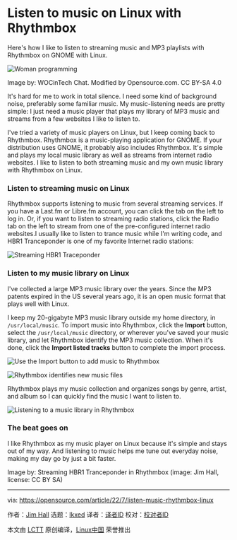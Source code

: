[#]: subject: "Listen to music on Linux with Rhythmbox"
[#]: via: "https://opensource.com/article/22/7/listen-music-rhythmbox-linux"
[#]: author: "Jim Hall https://opensource.com/users/jim-hall"
[#]: collector: "lkxed"
[#]: translator: "duoluoxiaosheng"
[#]: reviewer: " "
[#]: publisher: " "
[#]: url: " "

Listen to music on Linux with Rhythmbox
======
Here's how I like to listen to streaming music and MP3 playlists with Rhythmbox on GNOME with Linux.

![Woman programming][1] 

Image by: WOCinTech Chat. Modified by Opensource.com. CC BY-SA 4.0

It's hard for me to work in total silence. I need some kind of background noise, preferably some familiar music. My music-listening needs are pretty simple: I just need a music player that plays my library of MP3 music and streams from a few websites I like to listen to.

I've tried a variety of music players on Linux, but I keep coming back to Rhythmbox. Rhythmbox is a music-playing application for GNOME. If your distribution uses GNOME, it probably also includes Rhythmbox. It's simple and plays my local music library as well as streams from internet radio websites. I like to listen to both streaming music and my own music library with Rhythmbox on Linux.

### Listen to streaming music on Linux

Rhythmbox supports listening to music from several streaming services. If you have a Last.fm or Libre.fm account, you can click the tab on the left to log in. Or, if you want to listen to streaming radio stations, click the Radio tab on the left to stream from one of the pre-configured internet radio websites.I usually like to listen to trance music while I'm writing code, and HBR1 Tranceponder is one of my favorite Internet radio stations:

![Streaming HBR1 Traceponder][2]

### Listen to my music library on Linux

I've collected a large MP3 music library over the years. Since the MP3 patents expired in the US several years ago, it is an open music format that plays well with Linux.

I keep my 20-gigabyte MP3 music library outside my home directory, in `/usr/local/music`. To import music into Rhythmbox, click the **Import** button, select the `/usr/local/music` directory, or wherever you've saved your music library, and let Rhythmbox identify the MP3 music collection. When it's done, click the **Import listed tracks** button to complete the import process.

![Use the Import button to add music to Rhythmbox][3]

![Rhythmbox identifies new music files][4]

Rhythmbox plays my music collection and organizes songs by genre, artist, and album so I can quickly find the music I want to listen to.

![Listening to a music library in Rhythmbox][5]

### The beat goes on

I like Rhythmbox as my music player on Linux because it's simple and stays out of my way. And listening to music helps me tune out everyday noise, making my day go by just a bit faster.

Image by: Streaming HBR1 Tranceponder in Rhythmbox (image: Jim Hall, license: CC BY SA)

--------------------------------------------------------------------------------

via: https://opensource.com/article/22/7/listen-music-rhythmbox-linux

作者：[Jim Hall][a]
选题：[lkxed][b]
译者：[译者ID](https://github.com/译者ID)
校对：[校对者ID](https://github.com/校对者ID)

本文由 [LCTT](https://github.com/LCTT/TranslateProject) 原创编译，[Linux中国](https://linux.cn/) 荣誉推出

[a]: https://opensource.com/users/jim-hall
[b]: https://github.com/lkxed
[1]: https://opensource.com/sites/default/files/lead-images/programming-code-keyboard-laptop-music-headphones.png
[2]: https://opensource.com/sites/default/files/2022-07/rhythmbox-hbr1.png
[3]: https://opensource.com/sites/default/files/2022-07/rhythmbox-import1_0.png
[4]: https://opensource.com/sites/default/files/2022-07/rhythmbox-import2.png
[5]: https://opensource.com/sites/default/files/2022-07/rhythmbox-dido-lifeforrent.png
